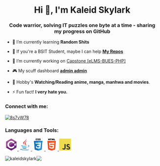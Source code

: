 <h1 align="center">Hi 👋, I'm Kaleid Skylark</h1>
<h3 align="center">Code warrior, solving IT puzzles one byte at a time - sharing my progress on GitHub</h3>

- 🌱 I’m currently learning **Random Shits**

- 🏫 If you're a BSIT Student, maybe I can help **[My Repos](https://github.com/KaleidSkylark?tab=repositories)**

- 🔭 I’m currently working on [Capstone [eLMS-BUES-PHP]](https://github.com/KaleidSkylark/eLMS-BUES)

- 🎮 My scuff dashboard **[admin admin](https://janabajab.me/MainLobby/)**

- 🧾 Hobby's **Watching/Reading anime, manga, manhwa and movies**.

- ⚡ Fun fact! **I very hate you.**

<h3 align="left">Connect with me:</h3>
<p align="left">
<a href="https://discord.gg/8s7vW78" target="blank"><img align="center" src="https://raw.githubusercontent.com/rahuldkjain/github-profile-readme-generator/master/src/images/icons/Social/discord.svg" alt="8s7vW78" height="30" width="40" /></a>
</p>

<h3 align="left">Languages and Tools:</h3>
<p align="left"> <a href="https://www.w3schools.com/cs/" target="_blank" rel="noreferrer"> <img src="https://raw.githubusercontent.com/devicons/devicon/master/icons/csharp/csharp-original.svg" alt="csharp" width="40" height="40"/> </a> <a href="https://www.java.com" target="_blank" rel="noreferrer"> <img src="https://raw.githubusercontent.com/devicons/devicon/master/icons/java/java-original.svg" alt="java" width="40" height="40"/> </a> <a href="https://www.w3schools.com/css/" target="_blank" rel="noreferrer"> <img src="https://raw.githubusercontent.com/devicons/devicon/master/icons/css3/css3-original-wordmark.svg" alt="css3" width="40" height="40"/> </a> <a href="https://www.w3.org/html/" target="_blank" rel="noreferrer"> <img src="https://raw.githubusercontent.com/devicons/devicon/master/icons/html5/html5-original-wordmark.svg" alt="html5" width="40" height="40"/> </a> <a href="https://developer.mozilla.org/en-US/docs/Web/JavaScript" target="_blank" rel="noreferrer"> <img src="https://raw.githubusercontent.com/devicons/devicon/master/icons/javascript/javascript-original.svg" alt="javascript" width="40" height="40"/> </a> </p>


<p><img align="left" src="https://github-readme-stats.vercel.app/api?username=kaleidskylark&show_icons=true&theme=radical" alt="kaleidskylark" /></p>
<p><img src="https://github-readme-stats.vercel.app/api/top-langs?username=kaleidskylark&show_icons=true&locale=en&layout=compact" /></p>
